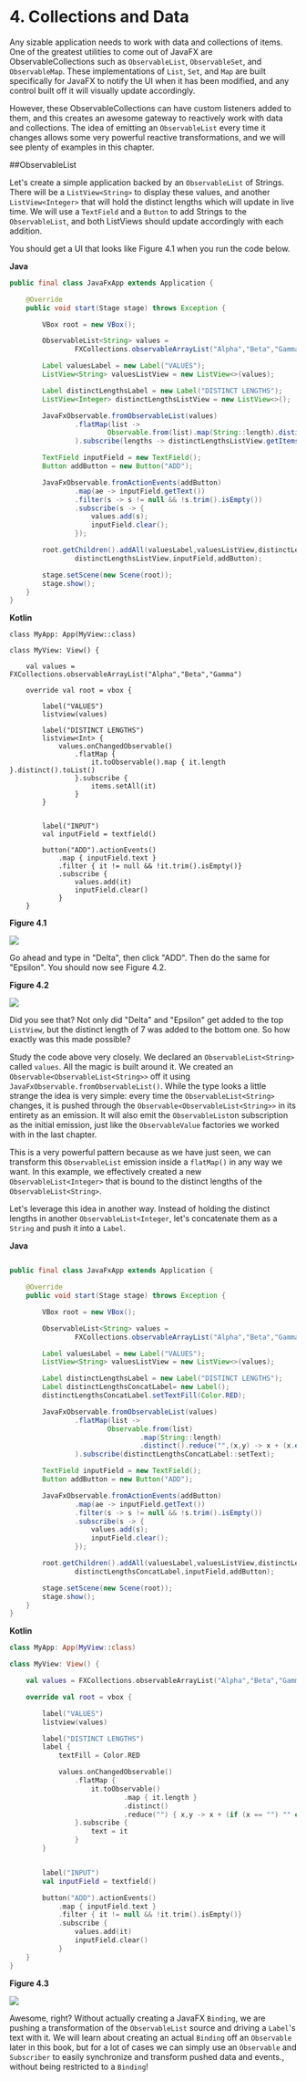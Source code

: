 # 4. Collections and Data

Any sizable application needs to work with data and collections of items. One of the greatest utilities to come out of JavaFX are ObservableCollections such as `ObservableList`, `ObservableSet`, and `ObservableMap`. These implementations of `List`, `Set`, and `Map` are built specifically for JavaFX to notify the UI when it has been modified, and any control built off it will visually update accordingly.

However, these ObservableCollections can have custom listeners added to them, and this creates an awesome gateway to reactively work with data and collections. The idea of emitting an `ObservableList` every time it changes allows some very powerful reactive transformations, and we will see plenty of examples in this chapter. 

##ObservableList

Let's create a simple application backed by an `ObservableList` of Strings. There will be a `ListView<String>` to display these values, and another `ListView<Integer>` that will hold the distinct lengths which will update in live time. We will use a `TextField` and  a `Button` to add Strings to the `ObservableList`, and both ListViews should update accordingly with each addition. 

You should get a UI that looks like Figure 4.1 when you run the code below. 

**Java**
```java
public final class JavaFxApp extends Application {

    @Override
    public void start(Stage stage) throws Exception {

        VBox root = new VBox();

        ObservableList<String> values =
                FXCollections.observableArrayList("Alpha","Beta","Gamma");

        Label valuesLabel = new Label("VALUES");
        ListView<String> valuesListView = new ListView<>(values);

        Label distinctLengthsLabel = new Label("DISTINCT LENGTHS");
        ListView<Integer> distinctLengthsListView = new ListView<>();

        JavaFxObservable.fromObservableList(values)
                .flatMap(list ->
                        Observable.from(list).map(String::length).distinct().toList()
                ).subscribe(lengths -> distinctLengthsListView.getItems().setAll(lengths));

        TextField inputField = new TextField();
        Button addButton = new Button("ADD");

        JavaFxObservable.fromActionEvents(addButton)
                .map(ae -> inputField.getText())
                .filter(s -> s != null && !s.trim().isEmpty())
                .subscribe(s -> {
                    values.add(s);
                    inputField.clear();
                });

        root.getChildren().addAll(valuesLabel,valuesListView,distinctLengthsLabel,
                distinctLengthsListView,inputField,addButton);

        stage.setScene(new Scene(root));
        stage.show();
    }
}
```

**Kotlin**
```
class MyApp: App(MyView::class)

class MyView: View() {

    val values = FXCollections.observableArrayList("Alpha","Beta","Gamma")

    override val root = vbox {

        label("VALUES")
        listview(values)

        label("DISTINCT LENGTHS")
        listview<Int> {
            values.onChangedObservable()
                .flatMap {
                    it.toObservable().map { it.length }.distinct().toList()
                }.subscribe {
                    items.setAll(it)
                }
        }


        label("INPUT")
        val inputField = textfield()

        button("ADD").actionEvents()
            .map { inputField.text }
            .filter { it != null && !it.trim().isEmpty()}
            .subscribe {
                values.add(it)
                inputField.clear()
            }
    }
```

**Figure 4.1**

![](http://i.imgur.com/Jbe1BE4.png)

Go ahead and type in "Delta", then click "ADD". Then do the same for "Epsilon". You should now see Figure 4.2.

**Figure 4.2**

![](http://i.imgur.com/uchjCuI.png)

Did you see that? Not only did "Delta" and "Epsilon" get added to the top `ListView`, but the distinct length of 7 was added to the bottom one. So how exactly was this made possible?

Study the code above very closely. We declared an `ObservableList<String>` called `values`. All the magic is built around it. We created an `Observable<ObservableList<String>>` off it using `JavaFxObservable.fromObservableList()`. While the type looks a little strange the idea is very simple: every time the `ObservableList<String>` changes, it is pushed through the `Observable<ObservableList<String>>` in its entirety as an emission. It will also emit the `ObservableList`on subscription as the initial emission, just like the `ObservableValue` factories we worked with in the last chapter.

This is a very powerful pattern because as we have just seen, we can transform this `ObservableList` emission inside a `flatMap()` in any way we want. In this example, we effectively created a new `ObservableList<Integer>` that is bound to the distinct lengths of the `ObservableList<String>`. 

Let's leverage this idea in another way. Instead of holding the distinct lengths in another `ObservableList<Integer`, let's concatenate them as a `String` and push it into a `Label`. 

**Java**

```java

public final class JavaFxApp extends Application {

    @Override
    public void start(Stage stage) throws Exception {

        VBox root = new VBox();

        ObservableList<String> values =
                FXCollections.observableArrayList("Alpha","Beta","Gamma");

        Label valuesLabel = new Label("VALUES");
        ListView<String> valuesListView = new ListView<>(values);

        Label distinctLengthsLabel = new Label("DISTINCT LENGTHS");
        Label distinctLengthsConcatLabel= new Label();
        distinctLengthsConcatLabel.setTextFill(Color.RED);

        JavaFxObservable.fromObservableList(values)
                .flatMap(list ->
                        Observable.from(list)
                                .map(String::length)
                                .distinct().reduce("",(x,y) -> x + (x.equals("") ? "" : "|") + y)
                ).subscribe(distinctLengthsConcatLabel::setText);

        TextField inputField = new TextField();
        Button addButton = new Button("ADD");

        JavaFxObservable.fromActionEvents(addButton)
                .map(ae -> inputField.getText())
                .filter(s -> s != null && !s.trim().isEmpty())
                .subscribe(s -> {
                    values.add(s);
                    inputField.clear();
                });

        root.getChildren().addAll(valuesLabel,valuesListView,distinctLengthsLabel,
                distinctLengthsConcatLabel,inputField,addButton);

        stage.setScene(new Scene(root));
        stage.show();
    }
}
```

**Kotlin**

```kotlin
class MyApp: App(MyView::class)

class MyView: View() {

    val values = FXCollections.observableArrayList("Alpha","Beta","Gamma")

    override val root = vbox {

        label("VALUES")
        listview(values)

        label("DISTINCT LENGTHS")
        label {
            textFill = Color.RED

            values.onChangedObservable()
                .flatMap {
                    it.toObservable()
                            .map { it.length }
                            .distinct()
                            .reduce("") { x,y -> x + (if (x == "") "" else "|") + y }
                }.subscribe {
                    text = it
                }
        }


        label("INPUT")
        val inputField = textfield()

        button("ADD").actionEvents()
            .map { inputField.text }
            .filter { it != null && !it.trim().isEmpty()}
            .subscribe {
                values.add(it)
                inputField.clear()
            }
    }
}
```

**Figure 4.3**

![](http://i.imgur.com/5KJCtZ4.png)

Awesome, right? Without actually creating a JavaFX `Binding`, we are pushing a transformation of the `ObservableList` source and driving a `Label`'s text with it. We will learn about creating an actual `Binding` off an `Observable` later in this book, but for a lot of cases we can simply use an `Observable` and `Subscriber` to easily synchronize and transform pushed data and events., without being restricted to a `Binding`!